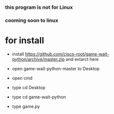 
### this program is not for Linux
### cooming soon to linux


# for install 


- install https://github.com/cisco-root/game-wait-python/archive/master.zip and extarct here


- open game-wait-python-master to Desktop


- open cmd


- type cd Desktop


- type cd game-wait-python


- type game.py


